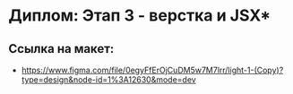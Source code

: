# **Диплом: Этап 3 - верстка и JSX***

## Ссылка на макет:
* https://www.figma.com/file/0egyFfErOjCuDM5w7M7lrr/light-1-(Copy)?type=design&node-id=1%3A12630&mode=dev
